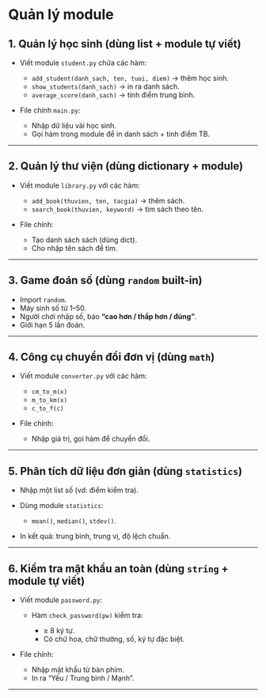 # Quản lý module

## 1. **Quản lý học sinh (dùng list + module tự viết)**

* Viết module `student.py` chứa các hàm:

  * `add_student(danh_sach, ten, tuoi, diem)` → thêm học sinh.
  * `show_students(danh_sach)` → in ra danh sách.
  * `average_score(danh_sach)` → tính điểm trung bình.
* File chính `main.py`:

  * Nhập dữ liệu vài học sinh.
  * Gọi hàm trong module để in danh sách + tính điểm TB.

---

## 2. **Quản lý thư viện (dùng dictionary + module)**

* Viết module `library.py` với các hàm:

  * `add_book(thuvien, ten, tacgia)` → thêm sách.
  * `search_book(thuvien, keyword)` → tìm sách theo tên.
* File chính:

  * Tạo danh sách sách (dùng dict).
  * Cho nhập tên sách để tìm.

---

## 3. **Game đoán số (dùng `random` built-in)**

* Import `random`.
* Máy sinh số từ 1–50.
* Người chơi nhập số, báo **“cao hơn / thấp hơn / đúng”**.
* Giới hạn 5 lần đoán.

---

## 4. **Công cụ chuyển đổi đơn vị (dùng `math`)**

* Viết module `converter.py` với các hàm:

  * `cm_to_m(x)`
  * `m_to_km(x)`
  * `c_to_f(c)`
* File chính:

  * Nhập giá trị, gọi hàm để chuyển đổi.

---

## 5. **Phân tích dữ liệu đơn giản (dùng `statistics`)**

* Nhập một list số (vd: điểm kiểm tra).
* Dùng module `statistics`:

  * `mean()`, `median()`, `stdev()`.
* In kết quả: trung bình, trung vị, độ lệch chuẩn.

---

## 6. **Kiểm tra mật khẩu an toàn (dùng `string` + module tự viết)**

* Viết module `password.py`:

  * Hàm `check_password(pw)` kiểm tra:

    * ≥ 8 ký tự.
    * Có chữ hoa, chữ thường, số, ký tự đặc biệt.
* File chính:

  * Nhập mật khẩu từ bàn phím.
  * In ra “Yếu / Trung bình / Mạnh”.

---

